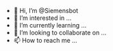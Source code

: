 - 👋 Hi, I’m @Siemensbot
- 👀 I’m interested in ...
- 🌱 I’m currently learning ...
- 💞️ I’m looking to collaborate on ...
- 📫 How to reach me ...

<!---
Siemensbot/Siemensbot is a ✨ special ✨ repository because its `README.md` (this file) appears on your GitHub profile.
You can click the Preview link to take a look at your changes.
--->
